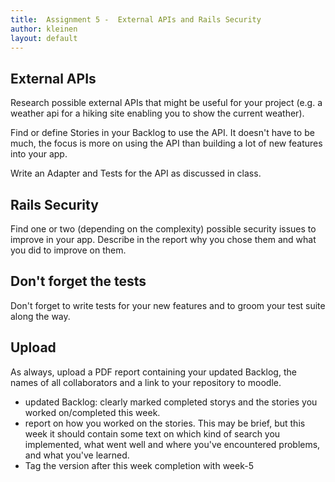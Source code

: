 ```yaml
---
title:  Assignment 5 -  External APIs and Rails Security
author: kleinen
layout: default
---
```


## External APIs

Research possible external APIs that might be useful for your project
(e.g. a weather api for a hiking site enabling you to show the current
weather).

Find or define Stories in your Backlog to use the API. It doesn't have to
be much, the focus is more on using the API than building a lot of new
features into your app.

Write an Adapter and Tests for the API as discussed in class.

## Rails Security

Find one or two (depending on the complexity) possible security issues to
improve in your app. Describe in the report why you chose them and what you did
to improve on them.

## Don't forget the tests
Don't forget to write tests for your new features and to groom your test suite along the way.

## Upload
As always, upload a PDF report containing your updated Backlog, the names
of all collaborators and a link to your repository to moodle.
* updated Backlog: clearly marked completed storys and the stories you worked on/completed this week.
* report on how you worked on the stories. This may be brief, but this week it should contain some text on which kind of search you implemented, what went well and where you've encountered problems, and what you've learned.
* Tag the version after this week completion with week-5

